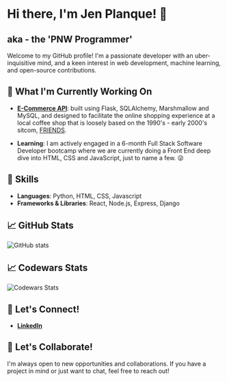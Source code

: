 
# Hi there, I'm Jen Planque! 👋 
## aka - the 'PNW Programmer'

Welcome to my GitHub profile! I'm a passionate developer with an uber-inquisitive mind, and a keen interest in web development, machine learning, and open-source contributions.


## 🌱 What I'm Currently Working On

- **[E-Commerce API](https://github.com/jenplanque/ecommerce_API)**:
built using Flask, SQLAlchemy, Marshmallow and MySQL, and designed to facilitate the online shopping experience at a local coffee shop that is loosely based on the 1990's - early 2000's sitcom, [FRIENDS](https://www.imdb.com/title/tt0108778/).

- **Learning**: I am actively engaged in a 6-month Full Stack Software Developer bootcamp where we are currently doing a Front End deep dive into HTML, CSS and JavaScript, just to name a few. 😜


## 🚀 Skills

- **Languages**: Python, HTML, CSS, Javascript
- **Frameworks & Libraries**: React, Node.js, Express, Django


## 📈 GitHub Stats

![GitHub stats](https://github-readme-stats.vercel.app/api?username=jenplanque&show_icons=true&theme=radical)


## 📈 Codewars Stats

![Codewars Stats](https://github.r2v.ch/codewars?user=jenplanque&name=true&top_languages=true&stroke=%23b362ff&theme=gradient_dark_by_level)


## 🤝 Let's Connect!

- **[LinkedIn](https://linkedin.com/in/pnw-programmer)**



## 💬 Let's Collaborate!

I'm always open to new opportunities and collaborations. If you have a project in mind or just want to chat, feel free to reach out! 

```
